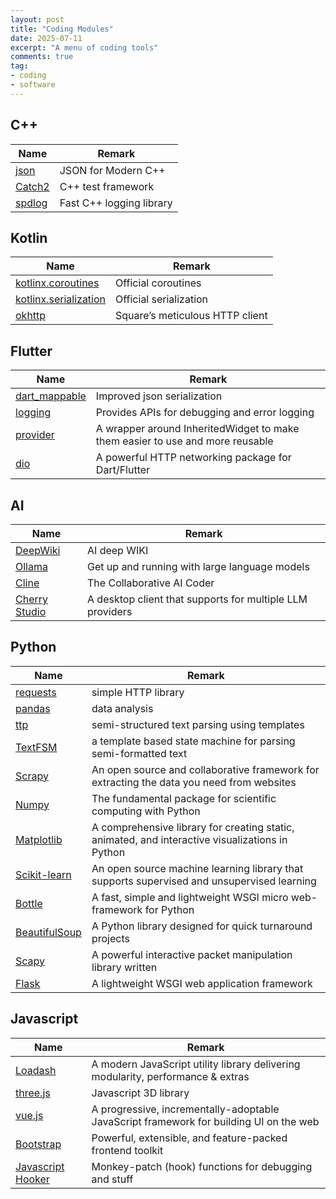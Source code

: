 ```yaml
---
layout: post
title: "Coding Modules"
date: 2025-07-11
excerpt: "A menu of coding tools"
comments: true
tag:
- coding
- software
---
```


## C++

| Name | Remark |
| --- | --- |
| [json](https://github.com/nlohmann/json) | JSON for Modern C++ |
| [Catch2](https://github.com/catchorg/Catch2) | C++ test framework |
| [spdlog](https://github.com/gabime/spdlog) | Fast C++ logging library |

## Kotlin

| Name | Remark |
| --- | --- |
| [kotlinx.coroutines](https://github.com/Kotlin/kotlinx.coroutines) | Official coroutines |
| [kotlinx.serialization](https://github.com/Kotlin/kotlinx.serialization) | Official serialization |
| [okhttp](https://github.com/square/okhttp) | Square’s meticulous HTTP client |

## Flutter

| Name | Remark |
| --- | --- |
| [dart_mappable](https://pub.dev/packages/dart_mappable) | Improved json serialization |
| [logging](https://pub.dev/packages/logging) | Provides APIs for debugging and error logging |
| [provider](https://pub.dev/packages/provider) | A wrapper around InheritedWidget to make them easier to use and more reusable |
| [dio](https://pub.dev/packages/dio) | A powerful HTTP networking package for Dart/Flutter |

## AI

| Name | Remark |
| --- | --- |
| [DeepWiki](https://deepwiki.org/) | AI deep WIKI |
| [Ollama](https://ollama.com/) | Get up and running with large language models |
| [Cline](https://cline.bot/) | The Collaborative AI Coder |
| [Cherry Studio](https://www.cherry-ai.com/) | A desktop client that supports for multiple LLM providers |

## Python

| Name | Remark |
| --- | --- |
| [requests](https://requests.readthedocs.io/en/latest/#) | simple HTTP library |
| [pandas](https://pandas.pydata.org/) | data analysis |
| [ttp](https://github.com/dmulyalin/ttp) | semi-structured text parsing using templates |
| [TextFSM](https://github.com/google/textfsm/tree/master) | a template based state machine for parsing semi-formatted text |
| [Scrapy](https://scrapy.org/) | An open source and collaborative framework for extracting the data you need from websites |
| [Numpy](https://numpy.org/) | The fundamental package for scientific computing with Python |
| [Matplotlib](https://matplotlib.org/) | A comprehensive library for creating static, animated, and interactive visualizations in Python |
| [Scikit-learn](https://scikit-learn.org/s) | An open source machine learning library that supports supervised and unsupervised learning |
| [Bottle](https://bottlepy.org/) | A fast, simple and lightweight WSGI micro web-framework for Python |
| [BeautifulSoup](https://www.crummy.com/software/BeautifulSoup/) | A Python library designed for quick turnaround projects |
| [Scapy](https://scapy.net/) | A powerful interactive packet manipulation library written |
| [Flask](https://flask.palletsprojects.com/en/stable/) | A lightweight WSGI web application framework |

## Javascript

| Name | Remark |
| --- | --- |
| [Loadash](https://lodash.com/) | A modern JavaScript utility library delivering modularity, performance & extras |
| [three.js](https://threejs.org/) | Javascript 3D library |
| [vue.js](https://cn.vuejs.org/) | A progressive, incrementally-adoptable JavaScript framework for building UI on the web |
| [Bootstrap](https://getbootstrap.com/) | Powerful, extensible, and feature-packed frontend toolkit |
| [Javascript Hooker](https://github.com/cowboy/javascript-hooker) | Monkey-patch (hook) functions for debugging and stuff |
